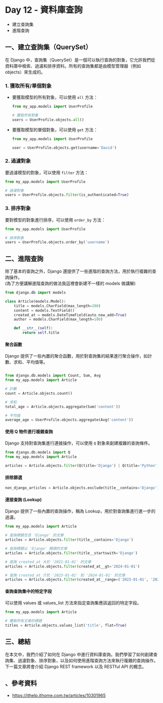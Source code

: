# Day 12 - 資料庫查詢

- 建立查詢集
- 進階查詢

## 一、建立查詢集（QuerySet）

在 Django 中，查詢集（QuerySet）是一個可以執行查詢的對象，它允許我們從資料庫中檢索、過濾和排序資料。所有的查詢集都是由模型管理器（例如 objects）來生成的。

### 1. 獲取所有/單個對象 

- 要獲取模型的所有對象，可以使用 `all` 方法：
    
    ```python
    from my_app.models import UserProfile
    
    # 獲取所有對象
    users = UserProfile.objects.all()
    ```
  
- 要獲取模型的單個對象，可以使用 `get` 方法：

    ```python
    from my_app.models import UserProfile
  
    user = UserProfile.objects.get(username='David')
    ```

### 2. 過濾對象 

要過濾模型的對象，可以使用 `filter` 方法：

```python
from my_app.models import UserProfile

# 過濾對象
users = UserProfile.objects.filter(is_authenticated=True)
```

### 3. 排序對象

要對模型的對象進行排序，可以使用 `order_by` 方法：

```python
from my_app.models import UserProfile

# 排序對象
users = UserProfile.objects.order_by('username')
```

## 二、進階查詢

除了基本的查詢之外，Django 還提供了一些進階的查詢方法，用於執行複雜的查詢操作。  
(為了方便講解進階查詢的做法我這裡會新建不一樣的 models 做講解)

```python
from django.db import models

class Article(models.Model):
    title = models.CharField(max_length=200)
    content = models.TextField()
    created_at = models.DateTimeField(auto_now_add=True)
    author = models.CharField(max_length=100)

    def __str__(self):
        return self.title
```

#### 聚合函數

Django 提供了一些內置的聚合函數，用於對查詢集的結果進行聚合操作，如計數、求和、平均值等。

```python

from django.db.models import Count, Sum, Avg
from my_app.models import Article

# 計數
count = Article.objects.count()

# 求和
total_age = Article.objects.aggregate(Sum('content'))

# 平均值
average_age = UserProfile.objects.aggregate(Avg('content'))
```

#### 使用 Q 物件進行複雜查詢


Django 支持對查詢集進行連接操作，可以使用 `Q` 對象來創建複雜的查詢條件。

```python
from django.db.models import Q
from my_app.models import Article

articles = Article.objects.filter(Q(title='Django') | Q(title='Python'))
```

#### 排除篩選 
```python
non_django_articles = Article.objects.exclude(title__contains='Django')
```

#### 連接查詢 (Lookup)

Django 提供了一些內置的查詢操作，稱為 Lookup，用於對查詢集進行進一步的過濾。

```python
from my_app.models import Article

# 查詢標題包含 'Django' 的文章
articles = Article.objects.filter(title__contains='Django')

# 查詢標題以 'Django' 開頭的文章
articles = Article.objects.filter(title__startswith='Django')

# 查詢 created_at 大於 '2021-01-01' 的文章
articles = Article.objects.filter(created_at__gt='2024-01-01')

# 查詢 created_at 介於 '2023-01-01' 到 '2024-01-01' 的文章
articles = Article.objects.filter(created_at__range=('2023-01-01', '2024-01-01'))
```

#### 查詢查詢集中的特定字段
可以使用 values 或 values_list 方法來指定查詢集應該返回的特定字段。

```python
from my_app.models import Article

# 獲取所有文章的標題
titles = Article.objects.values_list('title', flat=True)
```


## 三、總結

在本文中，我們介紹了如何在 Django 中進行資料庫查詢。我們學習了如何創建查詢集、過濾對象、排序對象，以及如何使用進階查詢方法來執行複雜的查詢操作。下一篇文章將會介紹 Django REST framework 以及 RESTful API 的概念。

## 、參考資料
- https://ithelp.ithome.com.tw/articles/10301965